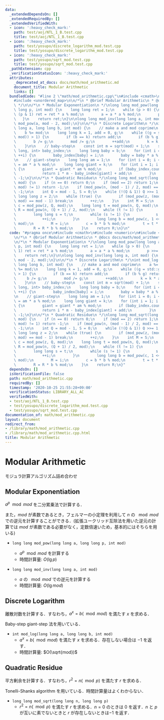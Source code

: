 ```yaml
---
data:
  _extendedDependsOn: []
  _extendedRequiredBy: []
  _extendedVerifiedWith:
  - icon: ':heavy_check_mark:'
    path: test/aoj/NTL_1_B.test.cpp
    title: test/aoj/NTL_1_B.test.cpp
  - icon: ':heavy_check_mark:'
    path: test/yosupo/discrete_logarithm_mod.test.cpp
    title: test/yosupo/discrete_logarithm_mod.test.cpp
  - icon: ':heavy_check_mark:'
    path: test/yosupo/sqrt_mod.test.cpp
    title: test/yosupo/sqrt_mod.test.cpp
  _pathExtension: cpp
  _verificationStatusIcon: ':heavy_check_mark:'
  attributes:
    _deprecated_at_docs: docs/math/mod_arithmetic.md
    document_title: Modular Arithmetic
    links: []
  bundledCode: "#line 2 \"math/mod_arithmetic.cpp\"\n#include <cmath>\n#include <numeric>\n\
    #include <unordered_map>\n\n/*\n * @brief Modular Arithmetic\n * @docs docs/math/mod_arithmetic.md\n\
    \ */\n\n/*\n * Modular Exponentiation\n */\nlong long mod_pow(long long a, long\
    \ long p, int mod) {\n    long long ret = 1;\n    while (p > 0) {\n        if\
    \ (p & 1) ret = ret * a % mod;\n        a = a * a % mod;\n        p >>= 1;\n \
    \   }\n    return ret;\n}\n\nlong long mod_inv(long long a, int mod) {\n    return\
    \ mod_pow(a, mod - 2, mod);\n}\n\n/*\n * Discrete Logarithm\n */\nint mod_log(long\
    \ long a, long long b, int mod) {\n    // make a and mod coprime\n    a %= mod;\n\
    \    b %= mod;\n    long long k = 1, add = 0, g;\n    while ((g = std::gcd(a,\
    \ mod)) > 1) {\n        if (b == k) return add;\n        if (b % g) return -1;\n\
    \        b /= g;\n        mod /= g;\n        ++add;\n        k = k * a / g % mod;\n\
    \    }\n\n    // baby-step\n    const int m = sqrt(mod) + 1;\n    std::unordered_map<long\
    \ long, int> baby_index;\n    long long baby = b;\n    for (int i = 0; i <= m;\
    \ ++i) {\n        baby_index[baby] = i;\n        baby = baby * a % mod;\n    }\n\
    \n    // giant-step\n    long long am = 1;\n    for (int i = 0; i < m; ++i) am\
    \ = am * a % mod;\n    long long giant = k;\n    for (int i = 1; i <= m; ++i)\
    \ {\n        giant = giant * am % mod;\n        if (baby_index.count(giant)) {\n\
    \            return i * m - baby_index[giant] + add;\n        }\n    }\n    return\
    \ -1;\n}\n\n/*\n * Quadratic Residue\n */\nlong long mod_sqrt(long long n, int\
    \ mod) {\n    if (n == 0) return 0;\n    if (mod == 2) return 1;\n    if (std::gcd(n,\
    \ mod) != 1) return -1;\n    if (mod_pow(n, (mod - 1) / 2, mod) == mod - 1) return\
    \ -1;\n\n    int Q = mod - 1, S = 0;\n    while (!(Q & 1)) Q >>= 1, ++S;\n   \
    \ long long z = 2;\n    while (true) {\n        if (mod_pow(z, (mod - 1) / 2,\
    \ mod) == mod - 1) break;\n        ++z;\n    }\n    int M = S;\n    long long\
    \ c = mod_pow(z, Q, mod);\n    long long t = mod_pow(n, Q, mod);\n    long long\
    \ R = mod_pow(n, (Q + 1) / 2, mod);\n    while (t != 1) {\n        int i = 0;\n\
    \        long long s = t;\n        while (s != 1) {\n            s = s * s % mod;\n\
    \            ++i;\n        }\n        long long b = mod_pow(c, 1 << (M - i - 1),\
    \ mod);\n        M = i;\n        c = b * b % mod;\n        t = t * c % mod;\n\
    \        R = R * b % mod;\n    }\n    return R;\n}\n"
  code: "#pragma once\n#include <cmath>\n#include <numeric>\n#include <unordered_map>\n\
    \n/*\n * @brief Modular Arithmetic\n * @docs docs/math/mod_arithmetic.md\n */\n\
    \n/*\n * Modular Exponentiation\n */\nlong long mod_pow(long long a, long long\
    \ p, int mod) {\n    long long ret = 1;\n    while (p > 0) {\n        if (p &\
    \ 1) ret = ret * a % mod;\n        a = a * a % mod;\n        p >>= 1;\n    }\n\
    \    return ret;\n}\n\nlong long mod_inv(long long a, int mod) {\n    return mod_pow(a,\
    \ mod - 2, mod);\n}\n\n/*\n * Discrete Logarithm\n */\nint mod_log(long long a,\
    \ long long b, int mod) {\n    // make a and mod coprime\n    a %= mod;\n    b\
    \ %= mod;\n    long long k = 1, add = 0, g;\n    while ((g = std::gcd(a, mod))\
    \ > 1) {\n        if (b == k) return add;\n        if (b % g) return -1;\n   \
    \     b /= g;\n        mod /= g;\n        ++add;\n        k = k * a / g % mod;\n\
    \    }\n\n    // baby-step\n    const int m = sqrt(mod) + 1;\n    std::unordered_map<long\
    \ long, int> baby_index;\n    long long baby = b;\n    for (int i = 0; i <= m;\
    \ ++i) {\n        baby_index[baby] = i;\n        baby = baby * a % mod;\n    }\n\
    \n    // giant-step\n    long long am = 1;\n    for (int i = 0; i < m; ++i) am\
    \ = am * a % mod;\n    long long giant = k;\n    for (int i = 1; i <= m; ++i)\
    \ {\n        giant = giant * am % mod;\n        if (baby_index.count(giant)) {\n\
    \            return i * m - baby_index[giant] + add;\n        }\n    }\n    return\
    \ -1;\n}\n\n/*\n * Quadratic Residue\n */\nlong long mod_sqrt(long long n, int\
    \ mod) {\n    if (n == 0) return 0;\n    if (mod == 2) return 1;\n    if (std::gcd(n,\
    \ mod) != 1) return -1;\n    if (mod_pow(n, (mod - 1) / 2, mod) == mod - 1) return\
    \ -1;\n\n    int Q = mod - 1, S = 0;\n    while (!(Q & 1)) Q >>= 1, ++S;\n   \
    \ long long z = 2;\n    while (true) {\n        if (mod_pow(z, (mod - 1) / 2,\
    \ mod) == mod - 1) break;\n        ++z;\n    }\n    int M = S;\n    long long\
    \ c = mod_pow(z, Q, mod);\n    long long t = mod_pow(n, Q, mod);\n    long long\
    \ R = mod_pow(n, (Q + 1) / 2, mod);\n    while (t != 1) {\n        int i = 0;\n\
    \        long long s = t;\n        while (s != 1) {\n            s = s * s % mod;\n\
    \            ++i;\n        }\n        long long b = mod_pow(c, 1 << (M - i - 1),\
    \ mod);\n        M = i;\n        c = b * b % mod;\n        t = t * c % mod;\n\
    \        R = R * b % mod;\n    }\n    return R;\n}"
  dependsOn: []
  isVerificationFile: false
  path: math/mod_arithmetic.cpp
  requiredBy: []
  timestamp: '2020-10-25 21:55:28+09:00'
  verificationStatus: LIBRARY_ALL_AC
  verifiedWith:
  - test/aoj/NTL_1_B.test.cpp
  - test/yosupo/discrete_logarithm_mod.test.cpp
  - test/yosupo/sqrt_mod.test.cpp
documentation_of: math/mod_arithmetic.cpp
layout: document
redirect_from:
- /library/math/mod_arithmetic.cpp
- /library/math/mod_arithmetic.cpp.html
title: Modular Arithmetic
---
```

# Modular Arithmetic

モジュラ計算アルゴリズム詰め合わせ

## Modular Exponentiation

$a^p \mod mod$ を二分累乗法で計算する．

また，$mod$ が素数であるとき，フェルマーの小定理を利用して $n$ の $\mod mod$ での逆元を計算することができる．(拡張ユークリッド互除法を用いた逆元の計算では $mod$ が素数である必要がなく，定数倍速いため，基本的にはそちらを用いる)

- `long long mod_pow(long long a, long long p, int mod)`
    - $a^p \mod mod$ を計算する
    - 時間計算量: $O(\lg p)$

- `long long mod_inv(long long a, int mod)`
    - $a$ の $\mod mod$ での逆元を計算する
    - 時間計算量: $O(\lg mod)$

## Discrete Logarithm

離散対数を計算する．すなわち，$a^x = b (\mod mod)$ を満たす $x$ を求める．

Baby-step giant-step 法を用いている．

- `int mod_log(long long a, long long b, int mod)`
    - $a^x = b (\mod mod)$ を満たす $x$ を求める．存在しない場合は $-1$ を返す．
    - 時間計算量: $O(\sqrt{mod})$

## Quadratic Residue

平方剰余を計算する．すなわち，$r^2 = n (\mod p)$ を満たす $r$ を求める．

Tonelli-Shanks algorithm を用いている．時間計算量はよくわからない．

- `long long mod_sqrt(long long n, long long p)`
    - $r^2 = n (\mod p)$ を満たす $r$ を求める．$n = 0$ のときは $0$ を返す．$n$ と $p$ が互いに素でないときと $r$ が存在しないときは$-1$ を返す．